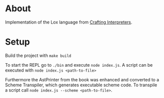 # About

Implementation of the Lox language from [Crafting
Interpreters](https://www.craftinginterpreters.com/).

# Setup

Build the project with `make build`

To start the REPL go to `./bin` and execute `node index.js`. A script can be
executed with `node index.js <path-to-file>`

Furthermore the AstPrinter from the book was enhanced and converted to a Scheme
Transpiler, which generates executable scheme code. To transpile a script call
`node index.js --scheme <path-to-file>`.

